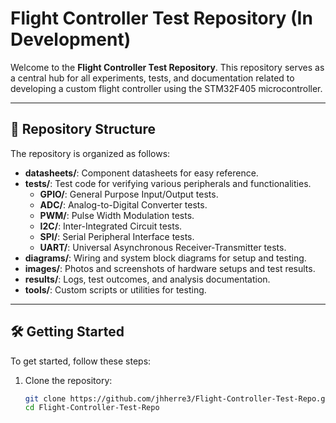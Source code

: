 # Flight Controller Test Repository (In Development) 

Welcome to the **Flight Controller Test Repository**. This repository serves as a central hub for all experiments, tests, and documentation related to developing a custom flight controller using the STM32F405 microcontroller.

---

## 📁 Repository Structure

The repository is organized as follows:

- **datasheets/**: Component datasheets for easy reference.
- **tests/**: Test code for verifying various peripherals and functionalities.
  - **GPIO/**: General Purpose Input/Output tests.
  - **ADC/**: Analog-to-Digital Converter tests.
  - **PWM/**: Pulse Width Modulation tests.
  - **I2C/**: Inter-Integrated Circuit tests.
  - **SPI/**: Serial Peripheral Interface tests.
  - **UART/**: Universal Asynchronous Receiver-Transmitter tests.
- **diagrams/**: Wiring and system block diagrams for setup and testing.
- **images/**: Photos and screenshots of hardware setups and test results.
- **results/**: Logs, test outcomes, and analysis documentation.
- **tools/**: Custom scripts or utilities for testing.

---

## 🛠️ Getting Started

To get started, follow these steps:

1. Clone the repository:
   ```bash
   git clone https://github.com/jhherre3/Flight-Controller-Test-Repo.git
   cd Flight-Controller-Test-Repo

